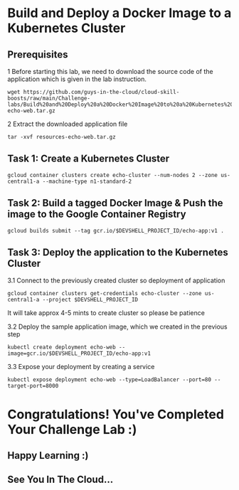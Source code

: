 # Build and Deploy a Docker Image to a Kubernetes Cluster

## Prerequisites 

1 Before starting this lab, we need to download the source code of the application which is given in the lab instruction.
```
wget https://github.com/guys-in-the-cloud/cloud-skill-boosts/raw/main/Challenge-labs/Build%20and%20Deploy%20a%20Docker%20Image%20to%20a%20Kubernetes%20Cluster/resources-echo-web.tar.gz
```
2 Extract the downloaded application file 
```
tar -xvf resources-echo-web.tar.gz
```
## Task 1: Create a Kubernetes Cluster 
```
gcloud container clusters create echo-cluster --num-nodes 2 --zone us-central1-a --machine-type n1-standard-2
```

## Task 2: Build a tagged Docker Image & Push the image to the Google Container Registry
```
gcloud builds submit --tag gcr.io/$DEVSHELL_PROJECT_ID/echo-app:v1 .
```

## Task 3: Deploy the application to the Kubernetes Cluster

3.1 Connect to the previously created cluster so deployment of application
```
gcloud container clusters get-credentials echo-cluster --zone us-central1-a --project $DEVSHELL_PROJECT_ID
```
It will take approx 4-5 mints to create cluster so please be patience

3.2 Deploy the sample application image, which we created in the previous step
```
kubectl create deployment echo-web --image=gcr.io/$DEVSHELL_PROJECT_ID/echo-app:v1
```
3.3 Expose your deployment by creating a service
```
kubectl expose deployment echo-web --type=LoadBalancer --port=80 --target-port=8000
```

# Congratulations! You've Completed Your Challenge Lab :)
## Happy Learning :)
## See You In The Cloud...
